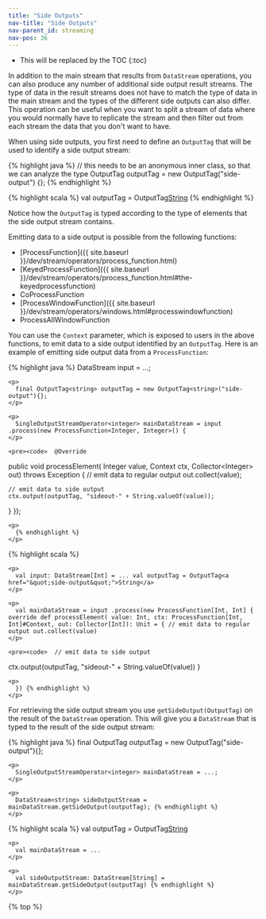 ```yaml
---
title: "Side Outputs"
nav-title: "Side Outputs"
nav-parent_id: streaming
nav-pos: 36
---
```

<!--
Licensed to the Apache Software Foundation (ASF) under one
or more contributor license agreements.  See the NOTICE file
distributed with this work for additional information
regarding copyright ownership.  The ASF licenses this file
to you under the Apache License, Version 2.0 (the
"License"); you may not use this file except in compliance
with the License.  You may obtain a copy of the License at

  http://www.apache.org/licenses/LICENSE-2.0

Unless required by applicable law or agreed to in writing,
software distributed under the License is distributed on an
"AS IS" BASIS, WITHOUT WARRANTIES OR CONDITIONS OF ANY
KIND, either express or implied.  See the License for the
specific language governing permissions and limitations
under the License.
-->

- This will be replaced by the TOC {:toc}

In addition to the main stream that results from `DataStream` operations, you can also produce any number of additional side output result streams. The type of data in the result streams does not have to match the type of data in the main stream and the types of the different side outputs can also differ. This operation can be useful when you want to split a stream of data where you would normally have to replicate the stream and then filter out from each stream the data that you don't want to have.

When using side outputs, you first need to define an `OutputTag` that will be used to identify a side output stream:

<div class="codetabs">
  <div data-lang="java">
    <p>
      {% highlight java %} // this needs to be an anonymous inner class, so that we can analyze the type OutputTag<string> outputTag = new OutputTag<string>("side-output") {}; {% endhighlight %}
    </p>
  </div>
  
  <div data-lang="scala">
    <p>
      {% highlight scala %} val outputTag = OutputTag<a href="&quot;side-output&quot;">String</a> {% endhighlight %}
    </p>
  </div>
</div>

Notice how the `OutputTag` is typed according to the type of elements that the side output stream contains.

Emitting data to a side output is possible from the following functions:

- [ProcessFunction]({{ site.baseurl }}/dev/stream/operators/process_function.html)
- [KeyedProcessFunction]({{ site.baseurl }}/dev/stream/operators/process_function.html#the-keyedprocessfunction)
- CoProcessFunction
- [ProcessWindowFunction]({{ site.baseurl }}/dev/stream/operators/windows.html#processwindowfunction)
- ProcessAllWindowFunction

You can use the `Context` parameter, which is exposed to users in the above functions, to emit data to a side output identified by an `OutputTag`. Here is an example of emitting side output data from a `ProcessFunction`:

<div class="codetabs">
  <div data-lang="java">
    <p>
      {% highlight java %} DataStream<integer> input = ...;
    </p>
    
    <p>
      final OutputTag<string> outputTag = new OutputTag<string>("side-output"){};
    </p>
    
    <p>
      SingleOutputStreamOperator<integer> mainDataStream = input .process(new ProcessFunction<Integer, Integer>() {
    </p>
    
    <pre><code>  @Override
  public void processElement(
      Integer value,
      Context ctx,
      Collector&lt;Integer&gt; out) throws Exception {
    // emit data to regular output
    out.collect(value);

    // emit data to side output
    ctx.output(outputTag, "sideout-" + String.valueOf(value));
  }
});
</code></pre>
    
    <p>
      {% endhighlight %}
    </p>
  </div>
  
  <div data-lang="scala">
    <p>
      {% highlight scala %}
    </p>
    
    <p>
      val input: DataStream[Int] = ... val outputTag = OutputTag<a href="&quot;side-output&quot;">String</a>
    </p>
    
    <p>
      val mainDataStream = input .process(new ProcessFunction[Int, Int] { override def processElement( value: Int, ctx: ProcessFunction[Int, Int]#Context, out: Collector[Int]): Unit = { // emit data to regular output out.collect(value)
    </p>
    
    <pre><code>  // emit data to side output
  ctx.output(outputTag, "sideout-" + String.valueOf(value))
}
</code></pre>
    
    <p>
      }) {% endhighlight %}
    </p>
  </div>
</div>

For retrieving the side output stream you use `getSideOutput(OutputTag)` on the result of the `DataStream` operation. This will give you a `DataStream` that is typed to the result of the side output stream:

<div class="codetabs">
  <div data-lang="java">
    <p>
      {% highlight java %} final OutputTag<string> outputTag = new OutputTag<string>("side-output"){};
    </p>
    
    <p>
      SingleOutputStreamOperator<integer> mainDataStream = ...;
    </p>
    
    <p>
      DataStream<string> sideOutputStream = mainDataStream.getSideOutput(outputTag); {% endhighlight %}
    </p>
  </div>
  
  <div data-lang="scala">
    <p>
      {% highlight scala %} val outputTag = OutputTag<a href="&quot;side-output&quot;">String</a>
    </p>
    
    <p>
      val mainDataStream = ...
    </p>
    
    <p>
      val sideOutputStream: DataStream[String] = mainDataStream.getSideOutput(outputTag) {% endhighlight %}
    </p>
  </div>
</div>

{% top %}